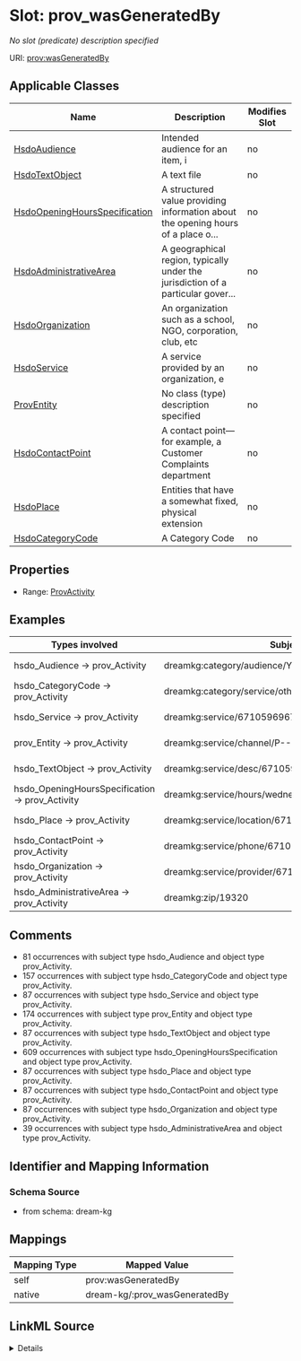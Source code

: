 

# Slot: prov_wasGeneratedBy


_No slot (predicate) description specified_





URI: [prov:wasGeneratedBy](http://www.w3.org/ns/prov#wasGeneratedBy)



<!-- no inheritance hierarchy -->





## Applicable Classes

| Name | Description | Modifies Slot |
| --- | --- | --- |
| [HsdoAudience](../classes/HsdoAudience.md) | Intended audience for an item, i |  no  |
| [HsdoTextObject](../classes/HsdoTextObject.md) | A text file |  no  |
| [HsdoOpeningHoursSpecification](../classes/HsdoOpeningHoursSpecification.md) | A structured value providing information about the opening hours of a place o... |  no  |
| [HsdoAdministrativeArea](../classes/HsdoAdministrativeArea.md) | A geographical region, typically under the jurisdiction of a particular gover... |  no  |
| [HsdoOrganization](../classes/HsdoOrganization.md) | An organization such as a school, NGO, corporation, club, etc |  no  |
| [HsdoService](../classes/HsdoService.md) | A service provided by an organization, e |  no  |
| [ProvEntity](../classes/ProvEntity.md) | No class (type) description specified |  no  |
| [HsdoContactPoint](../classes/HsdoContactPoint.md) | A contact point&#x2014;for example, a Customer Complaints department |  no  |
| [HsdoPlace](../classes/HsdoPlace.md) | Entities that have a somewhat fixed, physical extension |  no  |
| [HsdoCategoryCode](../classes/HsdoCategoryCode.md) | A Category Code |  no  |







## Properties

* Range: [ProvActivity](../classes/ProvActivity.md)






## Examples

| Types involved | Subject | Predicate | Object |
| --- | --- | --- | --- |
| hsdo_Audience → prov_Activity | dreamkg:category/audience/YoungAdults | prov:wasGeneratedBy | dreamkg:process/run/ontop-CM |
| hsdo_CategoryCode → prov_Activity | dreamkg:category/service/other/WeatherRelief | prov:wasGeneratedBy | dreamkg:process/run/ontop-CM |
| hsdo_Service → prov_Activity | dreamkg:service/6710596967858176 | prov:wasGeneratedBy | dreamkg:process/run/ontop-CM |
| prov_Entity → prov_Activity | dreamkg:service/channel/P--6710596967858176 | prov:wasGeneratedBy | dreamkg:process/run/ontop-CM |
| hsdo_TextObject → prov_Activity | dreamkg:service/desc/6710596967858176 | prov:wasGeneratedBy | dreamkg:process/run/ontop-CM |
| hsdo_OpeningHoursSpecification → prov_Activity | dreamkg:service/hours/wednesday/6710596967858176 | prov:wasGeneratedBy | dreamkg:process/run/ontop-CM |
| hsdo_Place → prov_Activity | dreamkg:service/location/6710596967858176 | prov:wasGeneratedBy | dreamkg:process/run/ontop-CM |
| hsdo_ContactPoint → prov_Activity | dreamkg:service/phone/6710596967858176 | prov:wasGeneratedBy | dreamkg:process/run/ontop-CM |
| hsdo_Organization → prov_Activity | dreamkg:service/provider/6710596967858176 | prov:wasGeneratedBy | dreamkg:process/run/ontop-CM |
| hsdo_AdministrativeArea → prov_Activity | dreamkg:zip/19320 | prov:wasGeneratedBy | dreamkg:process/run/ontop-CM |


## Comments

* 81 occurrences with subject type hsdo_Audience and object type prov_Activity.
* 157 occurrences with subject type hsdo_CategoryCode and object type prov_Activity.
* 87 occurrences with subject type hsdo_Service and object type prov_Activity.
* 174 occurrences with subject type prov_Entity and object type prov_Activity.
* 87 occurrences with subject type hsdo_TextObject and object type prov_Activity.
* 609 occurrences with subject type hsdo_OpeningHoursSpecification and object type prov_Activity.
* 87 occurrences with subject type hsdo_Place and object type prov_Activity.
* 87 occurrences with subject type hsdo_ContactPoint and object type prov_Activity.
* 87 occurrences with subject type hsdo_Organization and object type prov_Activity.
* 39 occurrences with subject type hsdo_AdministrativeArea and object type prov_Activity.

## Identifier and Mapping Information







### Schema Source


* from schema: dream-kg




## Mappings

| Mapping Type | Mapped Value |
| ---  | ---  |
| self | prov:wasGeneratedBy |
| native | dream-kg/:prov_wasGeneratedBy |




## LinkML Source

<details>
```yaml
name: prov_wasGeneratedBy
description: No slot (predicate) description specified
comments:
- 81 occurrences with subject type hsdo_Audience and object type prov_Activity.
- 157 occurrences with subject type hsdo_CategoryCode and object type prov_Activity.
- 87 occurrences with subject type hsdo_Service and object type prov_Activity.
- 174 occurrences with subject type prov_Entity and object type prov_Activity.
- 87 occurrences with subject type hsdo_TextObject and object type prov_Activity.
- 609 occurrences with subject type hsdo_OpeningHoursSpecification and object type
  prov_Activity.
- 87 occurrences with subject type hsdo_Place and object type prov_Activity.
- 87 occurrences with subject type hsdo_ContactPoint and object type prov_Activity.
- 87 occurrences with subject type hsdo_Organization and object type prov_Activity.
- 39 occurrences with subject type hsdo_AdministrativeArea and object type prov_Activity.
examples:
- description: hsdo_Audience → prov_Activity
  object:
    example_object: dreamkg:process/run/ontop-CM
    example_object_type: prov_Activity
    example_predicate: prov:wasGeneratedBy
    example_subject: dreamkg:category/audience/YoungAdults
    example_subject_type: hsdo_Audience
- description: hsdo_CategoryCode → prov_Activity
  object:
    example_object: dreamkg:process/run/ontop-CM
    example_object_type: prov_Activity
    example_predicate: prov:wasGeneratedBy
    example_subject: dreamkg:category/service/other/WeatherRelief
    example_subject_type: hsdo_CategoryCode
- description: hsdo_Service → prov_Activity
  object:
    example_object: dreamkg:process/run/ontop-CM
    example_object_type: prov_Activity
    example_predicate: prov:wasGeneratedBy
    example_subject: dreamkg:service/6710596967858176
    example_subject_type: hsdo_Service
- description: prov_Entity → prov_Activity
  object:
    example_object: dreamkg:process/run/ontop-CM
    example_object_type: prov_Activity
    example_predicate: prov:wasGeneratedBy
    example_subject: dreamkg:service/channel/P--6710596967858176
    example_subject_type: prov_Entity
- description: hsdo_TextObject → prov_Activity
  object:
    example_object: dreamkg:process/run/ontop-CM
    example_object_type: prov_Activity
    example_predicate: prov:wasGeneratedBy
    example_subject: dreamkg:service/desc/6710596967858176
    example_subject_type: hsdo_TextObject
- description: hsdo_OpeningHoursSpecification → prov_Activity
  object:
    example_object: dreamkg:process/run/ontop-CM
    example_object_type: prov_Activity
    example_predicate: prov:wasGeneratedBy
    example_subject: dreamkg:service/hours/wednesday/6710596967858176
    example_subject_type: hsdo_OpeningHoursSpecification
- description: hsdo_Place → prov_Activity
  object:
    example_object: dreamkg:process/run/ontop-CM
    example_object_type: prov_Activity
    example_predicate: prov:wasGeneratedBy
    example_subject: dreamkg:service/location/6710596967858176
    example_subject_type: hsdo_Place
- description: hsdo_ContactPoint → prov_Activity
  object:
    example_object: dreamkg:process/run/ontop-CM
    example_object_type: prov_Activity
    example_predicate: prov:wasGeneratedBy
    example_subject: dreamkg:service/phone/6710596967858176
    example_subject_type: hsdo_ContactPoint
- description: hsdo_Organization → prov_Activity
  object:
    example_object: dreamkg:process/run/ontop-CM
    example_object_type: prov_Activity
    example_predicate: prov:wasGeneratedBy
    example_subject: dreamkg:service/provider/6710596967858176
    example_subject_type: hsdo_Organization
- description: hsdo_AdministrativeArea → prov_Activity
  object:
    example_object: dreamkg:process/run/ontop-CM
    example_object_type: prov_Activity
    example_predicate: prov:wasGeneratedBy
    example_subject: dreamkg:zip/19320
    example_subject_type: hsdo_AdministrativeArea
from_schema: dream-kg
rank: 1000
slot_uri: prov:wasGeneratedBy
alias: prov_wasGeneratedBy
domain_of:
- hsdo_AdministrativeArea
- hsdo_Audience
- hsdo_CategoryCode
- hsdo_ContactPoint
- hsdo_OpeningHoursSpecification
- hsdo_Organization
- hsdo_Place
- hsdo_Service
- hsdo_TextObject
- prov_Entity
range: prov_Activity

```
</details>